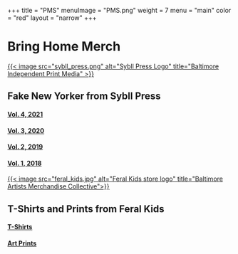 +++
title = "PMS"
menuImage = "PMS.png"
weight = 7
menu = "main"
color = "red"
layout = "narrow"
+++

# Bring Home Merch
[{{< image src="sybll_press.png" alt="Sybll Press Logo" title="Baltimore Independent Print Media" >}}](http://www.sybilpress.org/)
## Fake New Yorker from Sybll Press
#### [Vol. 4, 2021](http://www.sybilpress.org/bookstore/fake-new-yorker-vol-4-2021)
#### [Vol. 3, 2020](http://www.sybilpress.org/bookstore/fake-new-yorker-vol-3-2020)
#### [Vol. 2, 2019](http://www.sybilpress.org/bookstore/fake-new-yorker-vol-2-1st-edition)
#### [Vol. 1, 2018](http://www.sybilpress.org/bookstore/fake-new-yorker-vol-2-2018-2nd-printing)

[{{< image src="feral_kids.jpg" alt="Feral Kids store logo" title="Baltimore Artists Merchandise Collective">}}](https://www.feral-kids.com/)

## T-Shirts and Prints from Feral Kids
#### [T-Shirts](https://www.feral-kids.com/shop/t-shirts?tag=Carrie%20Rennolds)
#### [Art Prints](https://www.feral-kids.com/shop/art-prints?tag=Carrie%20Rennolds)